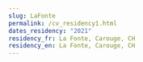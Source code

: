 ```yaml
---
slug: LaFonte
permalink: /cv_residency1.html
dates_residency: "2021"
residency_fr: La Fonte, Carouge, CH
residency_en: La Fonte, Carouge, CH
---
```

